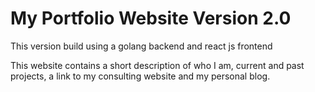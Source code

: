 # My Portfolio Website Version 2.0 

This version build using a golang backend and react js frontend

This website contains a short description of who I am, current and past projects, a link to my consulting website and my personal blog.

